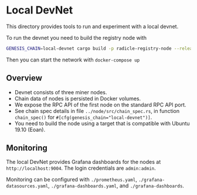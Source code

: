 Local DevNet
============

This directory provides tools to run and experiment with a local devnet.

To run the devnet you need to build the registry node with
```bash
GENESIS_CHAIN=local-devnet cargo build -p radicle-registry-node --release
```
Then you can start the network with `docker-compose up`

Overview
--------

* Devnet consists of three miner nodes.
* Chain data of nodes is persisted in Docker volumes.
* We expose the RPC API of the first node on the standard RPC API port.
* See chain spec details in file `../node/src/chain_spec.rs`, in function `chain_spec()` for `#[cfg(genesis_chain="local-devnet")]`.
* You need to build the node using a target that is compatible with Ubuntu 19.10
  (Eoan).

Monitoring
----------

The local DevNet provides Grafana dashboards for the nodes at
`http://localhost:9004`. The login credentials are `admin:admin`.

Monitoring can be configured with `./prometheus.yaml`, `./grafana-datasources.yaml`, `./grafana-dashboards.yaml`, and `./grafana-dashboards`.

